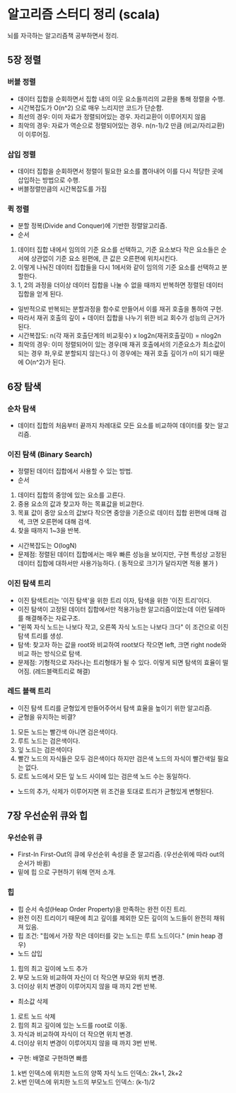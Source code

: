 # 알고리즘 스터디 정리 (scala)
뇌를 자극하는 알고리즘책 공부하면서 정리.




## 5장 정렬
### 버블 정렬
* 데이터 집합을 순회하면서 집합 내의 이웃 요소들끼리의 교환을 통해 정렬을 수행.
* 시간복잡도가 O(n^2) 으로 매우 느리지만 코드가 단순함. 
* 최선의 경우: 이미 자료가 정렬되어있는 경우. 자리교환이 이루어지지 않음
* 최악의 경우: 자료가 역순으로 정렬되어있는 경우. n(n-1)/2 만큼 (비교/자리교환)이 이루어짐.
### 삽입 정렬
* 데이터 집합을 순회하면서 정렬이 필요한 요소를 뽑아내어 이를 다시 적당한 곳에 삽입하는 방법으로 수행.
* 버블정렬만큼의 시간복잡도를 가짐 
### 퀵 정렬 
* 분할 정복(Divide and Conquer)에 기반한 정렬알고리즘.
* 순서
1. 데이터 집합 내에서 임의의 기준 요소를 선택하고, 기준 요소보다 작은 요소들은 순서에 상관없이 기준 요소 왼편에, 큰 값은 오른편에 위치시킨다.
2. 이렇게 나눠진 데이터 집합들을 다시 1에서와 같이 임의의 기준 요소를 선택하고 분할한다.
3. 1, 2의 과정을 더이상 데이터 집합을 나눌 수 없을 때까지 반복하면 정렬된 데이터 집합을 얻게 된다.
* 일반적으로 반복되는 분할과정을 함수로 만들어서 이를 재귀 호출을 통하여 구현.
* 따라서 재귀 호출의 깊이 + 데이터 집합을 나누기 위한 비교 회수가 성능의 근거가 된다.
* 시간복잡도:  n(각 재귀 호출단계의 비교횟수) x log2n(재귀호출깊이) = nlog2n 
* 최악의 경우: 이미 정렬되어이 있는 경우(매 재귀 호출에서의 기준요소가 최소값이 되는 경우 좌,우로 분할되지 않는다.) 이 경우에는 재귀 호출 깊이가 n이 되기 때문에 O(n^2)가 된다.



## 6장 탐색
### 순차 탐색
* 데이터 집합의 처음부터 끝까지 차례대로 모든 요소를 비교하여 데이터를 찾는 알고리즘.

### 이진 탐색 (Binary Search)
* 정렬된 데이터 집합에서 사용할 수 있는 방법.
* 순서
1. 데이터 집합의 중앙에 있는 요소를 고른다.
2. 중용 요소의 값과 찾고자 하는 목표값을 비교한다.
3. 목표 값이 중앙 요소의 값보다 작으면 중앙을 기준으로 데이터 집합 왼편에 대해 검색, 크면 오른편에 대해 검색.
4. 찾을 때까지 1~3을 반복.
* 시간복잡도는 O(logN)
* 문제점: 정렬된 데이터 집합에서는 매우 빠른 성능을 보이지만, 구현 특성상 고정된 데이터 집합에 대하서만 사용가능하다. ( 동적으로 크기가 달라지면 적용 불가 )

### 이진 탐색 트리
* 이진 탐색트리는 '이진 탐색'을 위한 트리 이자, 탐색을 위한 '이진 트리'이다.
* 이진 탐색이 고정된 데이터 집합에서만 적용가능한 알고리즘이었는데 이런 딜레마를 해결해주는 자료구조.
* "왼쪽 자식 노드는 나보다 작고, 오른쪽 자식 노드는 나보다 크다" 이 조건으로 이진 탐색 트리를 생성.
* 탐색: 찾고자 하는 값을 root와 비교하여 root보다 작으면 left, 크면 right node와 비교 하는 방식으로 탐색.
* 문제점: 기형적으로 자라나는 트리형태가 될 수 있다. 이렇게 되면 탐색의 효율이 떨어짐. (레드블랙트리로 해결)


### 레드 블랙 트리
* 이진 탐색 트리를 균형있게 만들어주어서 탐색 효율을 높이기 위한 알고리즘.
* 균형을 유지하는 비결?
1. 모든 노드는 빨간색 아니면 검은색이다.
2. 루트 노드는 검은색이다.
3. 잎 노드는 검은색이다
4. 빨간 노드의 자식들은 모두 검은색이다 하지만 검은색 노드의 자식이 빨간색일 필요는 없다.
5. 로트 노드에서 모든 잎 노드 사이에 있는 검은색 노드 수는 동일하다.
* 노드의 추가, 삭제가 이루어지면 위 조건을 토대로 트리가 균형있게 변형된다.


## 7장 우선순위 큐와 힙
### 우선순위 큐
* First-In First-Out의 큐에 우선순위 속성을 준 알고리즘. (우선순위에 따라 out의 순서가 바뀜)
* 밑에 힙 으로 구현하기 위해 먼저 소개.

### 힙
* 힙 순서 속성(Heap Order Property)을 만족하는 완전 이진 트리.
* 완전 이진 트리이기 때문에 최고 깊이를 제외한 모든 깊이의 노드들이 완전히 채워져 있음.
* 힙 조건: "힙에서 가장 작은 데이터를 갖는 노드는 루트 노드이다." (min heap 경우)
* 노드 삽입
1. 힙의 최고 깊이에 노드 추가
2. 부모 노드와 비교하여 자신이 더 작으면 부모와 위치 변경.
3. 더이상 위치 변경이 이루어지지 않을 때 까지 2번 반복.
* 최소값 삭제
1. 로트 노드 삭제
2. 힙의 최고 깊이에 있는 노드를 root로 이동.
3. 자식과 비교하여 자식이 더 작으면 위치 변경. 
4. 더이상 위치 변경이 이루어지지 않을 때 까지 3번 반복.
* 구현: 배열로 구현하면 빠름 
1. k번 인덱스에 위치한 노드의 양쪽 자식 노드 인덱스: 2k+1, 2k+2
2. k번 인덱스에 위치한 노드의 부모노드 인덱스: (k-1)/2 


























